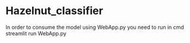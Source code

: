 # Hazelnut_classifier
In order to consume the model using WebApp.py 
you need to run in cmd  
streamlit run WebApp.py
